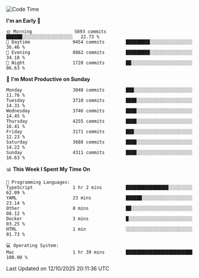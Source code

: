 <!--START_SECTION:waka-->
![Code Time](http://img.shields.io/badge/Code%20Time-5%2C422%20hrs%2030%20mins-blue)

**I'm an Early 🐤** 

```text
🌞 Morning                5893 commits        ██████░░░░░░░░░░░░░░░░░░░   22.73 % 
🌆 Daytime                9454 commits        █████████░░░░░░░░░░░░░░░░   36.46 % 
🌃 Evening                8862 commits        █████████░░░░░░░░░░░░░░░░   34.18 % 
🌙 Night                  1720 commits        ██░░░░░░░░░░░░░░░░░░░░░░░   06.63 % 
```
📅 **I'm Most Productive on Sunday** 

```text
Monday                   3048 commits        ███░░░░░░░░░░░░░░░░░░░░░░   11.76 % 
Tuesday                  3710 commits        ████░░░░░░░░░░░░░░░░░░░░░   14.31 % 
Wednesday                3746 commits        ████░░░░░░░░░░░░░░░░░░░░░   14.45 % 
Thursday                 4255 commits        ████░░░░░░░░░░░░░░░░░░░░░   16.41 % 
Friday                   3171 commits        ███░░░░░░░░░░░░░░░░░░░░░░   12.23 % 
Saturday                 3688 commits        ████░░░░░░░░░░░░░░░░░░░░░   14.22 % 
Sunday                   4311 commits        ████░░░░░░░░░░░░░░░░░░░░░   16.63 % 
```


📊 **This Week I Spent My Time On** 

```text
💬 Programming Languages: 
TypeScript               1 hr 2 mins         ████████████████░░░░░░░░░   62.09 % 
YAML                     23 mins             ██████░░░░░░░░░░░░░░░░░░░   23.14 % 
Other                    8 mins              ██░░░░░░░░░░░░░░░░░░░░░░░   08.12 % 
Docker                   3 mins              █░░░░░░░░░░░░░░░░░░░░░░░░   03.25 % 
HTML                     1 min               ░░░░░░░░░░░░░░░░░░░░░░░░░   01.73 % 

💻 Operating System: 
Mac                      1 hr 39 mins        █████████████████████████   100.00 % 
```


 Last Updated on 12/10/2025 20:11:36 UTC
<!--END_SECTION:waka-->
